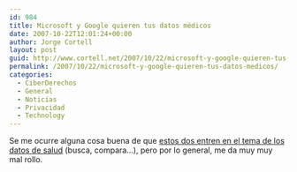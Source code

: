 ```yaml
---
id: 984
title: Microsoft y Google quieren tus datos médicos
date: 2007-10-22T12:01:24+00:00
author: Jorge Cortell
layout: post
guid: http://www.cortell.net/2007/10/22/microsoft-y-google-quieren-tus-datos-medicos/
permalink: /2007/10/22/microsoft-y-google-quieren-tus-datos-medicos/
categories:
  - CiberDerechos
  - General
  - Noticias
  - Privacidad
  - Technology
---
```

Se me ocurre alguna cosa buena de que <a target="_blank" title="Healthimaging.com" href="http://www.healthimaging.com/content/view/8247/118/">estos dos entren en el tema de los datos de salud</a> (busca, compara...), pero por lo general, me da muy muy mal rollo.